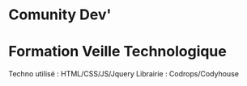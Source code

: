 # Comunity Dev'
# Formation Veille Technologique

Techno utilisé : HTML/CSS/JS/Jquery
Librairie : Codrops/Codyhouse
